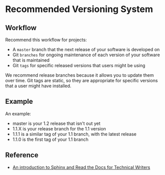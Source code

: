 # Recommended Versioning System

## Workflow

Recommend this workflow for projects:

- A `master` branch that the next release of your software is developed on
- Git `branches` for ongoing maintenance of each version of your software that is maintained
- Git `tags` for specific released versions that users might be using

We recommend release branches because it allows you to update them over time.
Git tags are static, so they are appropriate for specific versions that a user might have installed.

## Example

An example:

- master is your 1.2 release that isn't out yet
- 1.1.X is your release branch for the 1.1 version
- 1.1.1 is a similar tag of your 1.1 branch, with the latest release
- 1.1.0 is the first tag of your 1.1 branch

## Reference

- [An introduction to Sphinx and Read the Docs for Technical Writers](http://www.ericholscher.com/blog/2016/jul/1/sphinx-and-rtd-for-writers/)
